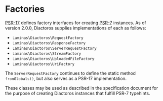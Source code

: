 # Factories

[PSR-17](https://www.php-fig.org/psr/psr-17/) defines factory interfaces for
creating [PSR-7](https://www.php-fig.org/psr/psr-7/) instances. As of version
2.0.0, Diactoros supplies implementations of each as follows:

- `Laminas\Diactoros\RequestFactory`
- `Laminas\Diactoros\ResponseFactory`
- `Laminas\Diactoros\ServerRequestFactory`
- `Laminas\Diactoros\StreamFactory`
- `Laminas\Diactoros\UploadedFileFactory`
- `Laminas\Diactoros\UriFactory`

The `ServerRequestFactory` continues to define the static method
`fromGlobals()`, but also serves as a PSR-17 implementation.

These classes may be used as described in the specification document for the
purpose of creating Diactoros instances that fulfill PSR-7 typehints.
